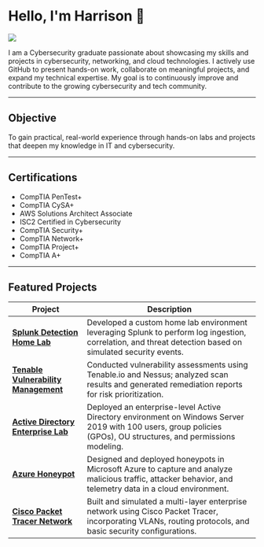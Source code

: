 # Hello, I'm Harrison 👋
<a href="https://www.linkedin.com/in/harrison-knapp-175aes" target="_blank">
  <img src="https://img.shields.io/badge/-LinkedIn-0072b1?&style=for-the-badge&logo=linkedin&logoColor=white" />
</a>

I am a Cybersecurity graduate passionate about showcasing my skills and projects in cybersecurity, networking, and cloud technologies. I actively use GitHub to present hands-on work, collaborate on meaningful projects, and expand my technical expertise. My goal is to continuously improve and contribute to the growing cybersecurity and tech community.

---

##  Objective

To gain practical, real-world experience through hands-on labs and projects that deepen my knowledge in IT and cybersecurity.

---

##  Certifications

- CompTIA PenTest+
- CompTIA CySA+
- AWS Solutions Architect Associate
- ISC2 Certified in Cybersecurity
- CompTIA Security+
- CompTIA Network+
- CompTIA Project+
- CompTIA A+

---

## Featured Projects

| Project | Description |
|--------|-------------|
| [**Splunk Detection Home Lab**](https://github.com/hknapp518/Detection-HomeLab) | Developed a custom home lab environment leveraging Splunk to perform log ingestion, correlation, and threat detection based on simulated security events. |
| [**Tenable Vulnerability Management**](https://github.com/hknapp518/Tenable-Vulnerability-Managment) | Conducted vulnerability assessments using Tenable.io and Nessus; analyzed scan results and generated remediation reports for risk prioritization. |
| [**Active Directory Enterprise Lab**](https://github.com/hknapp518/Active-Directory) | Deployed an enterprise-level Active Directory environment on Windows Server 2019 with 100 users, group policies (GPOs), OU structures, and permissions modeling. |
| [**Azure Honeypot**](https://github.com/hknapp518/AzureHoneyPot) | Designed and deployed honeypots in Microsoft Azure to capture and analyze malicious traffic, attacker behavior, and telemetry data in a cloud environment. |
| [**Cisco Packet Tracer Network**](https://github.com/hknapp518/Cisco-Packet-Tracer-Network) | Built and simulated a multi-layer enterprise network using Cisco Packet Tracer, incorporating VLANs, routing protocols, and basic security configurations. |




